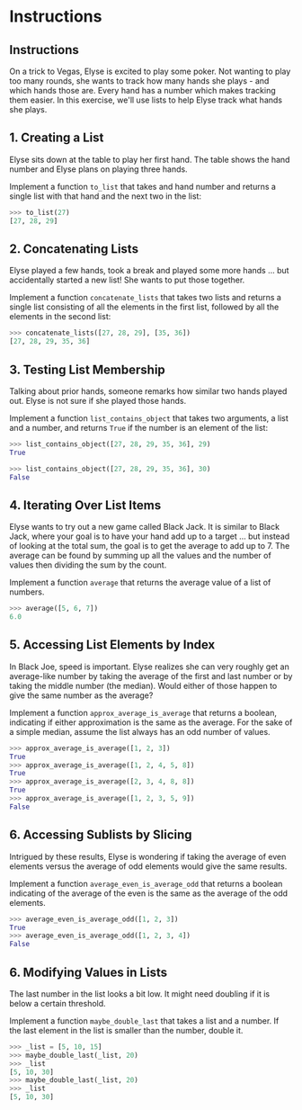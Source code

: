 # Instructions

## Instructions

On a trick to Vegas, Elyse is excited to play some poker. Not wanting to play too many rounds, she wants to track how many hands she plays - and which hands those are. Every hand has a number which makes tracking them easier. In this exercise, we'll use lists to help Elyse track what hands she plays.

## 1. Creating a List

Elyse sits down at the table to play her first hand. The table shows the hand number and Elyse plans on playing three hands.

Implement a function `to_list` that takes and hand number and returns a single list with that hand and the next two in the list:

```python
>>> to_list(27)
[27, 28, 29]
```

## 2. Concatenating Lists

Elyse played a few hands, took a break and played some more hands ... but accidentally started a new list! She wants to put those together.

Implement a function `concatenate_lists` that takes two lists and returns a single list consisting of all the elements in the first list, followed by all the elements in the second list:

```python
>>> concatenate_lists([27, 28, 29], [35, 36])
[27, 28, 29, 35, 36]
```

## 3. Testing List Membership

Talking about prior hands, someone remarks how similar two hands played out. Elyse is not sure if she played those hands.

Implement a function `list_contains_object` that takes two arguments, a list and a number, and returns `True` if the number is an element of the list:

```python
>>> list_contains_object([27, 28, 29, 35, 36], 29)
True

>>> list_contains_object([27, 28, 29, 35, 36], 30)
False
```

## 4. Iterating Over List Items

Elyse wants to try out a new game called Black Jack. It is similar to Black Jack, where your goal is to have your hand add up to a target ... but instead of looking at the total sum, the goal is to get the average to add up to 7. The average can be found by summing up all the values and the number of values then dividing the sum by the count.

Implement a function `average` that returns the average value of a list of numbers.

```python
>>> average([5, 6, 7])
6.0
```

## 5. Accessing List Elements by Index

In Black Joe, speed is important. Elyse realizes she can very roughly get an average-like number by taking the average of the first and last number or by taking the middle number (the median). Would either of those happen to give the same number as the average?

Implement a function `approx_average_is_average` that returns a boolean, indicating if either approximation is the same as the average. For the sake of a simple median, assume the list always has an odd number of values.

```python
>>> approx_average_is_average([1, 2, 3])
True
>>> approx_average_is_average([1, 2, 4, 5, 8])
True
>>> approx_average_is_average([2, 3, 4, 8, 8])
True
>>> approx_average_is_average([1, 2, 3, 5, 9])
False
```

## 6. Accessing Sublists by Slicing

Intrigued by these results, Elyse is wondering if taking the average of even elements versus the average of odd elements would give the same results.

Implement a function `average_even_is_average_odd` that returns a boolean indicating of the average of the even is the same as the average of the odd elements.

```python
>>> average_even_is_average_odd([1, 2, 3])
True
>>> average_even_is_average_odd([1, 2, 3, 4])
False
```

## 6. Modifying Values in Lists

The last number in the list looks a bit low. It might need doubling if it is below a certain threshold.

Implement a function `maybe_double_last` that takes a list and a number. If the last element in the list is smaller than the number, double it.

```python
>>> _list = [5, 10, 15]
>>> maybe_double_last(_list, 20)
>>> _list
[5, 10, 30]
>>> maybe_double_last(_list, 20)
>>> _list
[5, 10, 30]
```
